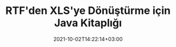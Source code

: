 ---
############################# Static ############################
layout: "autogen-gist"
date: 2021-10-02T14:22:14+03:00
draft: false
path: "tr/total/java/conversion/rtf-to-xls/"
other_out_formats: "PDF DOC DOCX DOCM DOT DOTX DOTM TXT RTF HTML MHTML HTM MHT XLS XLSX XLSM XLSB XLT XLTX XLTM XLAM CSV TSV FODS DIF SXC PPT PPTX PPS PPSX PPSM POT POTX PPTM POTM ODT OTT ODS ODP OTP TIFF JPEG JPG PNG GIF BMP ICO WMF EMF DCM WEBP JP2 EMZ WMZ SVG SVGZ TGA XPS TEX MD PSD PSB EPUB WEB EXCEL IMAGE FODP DICOM"
ad_headline: "Java RTF'den XLS'ye Dönüştürme"
ad_description: "Java için RTF'den XLS'ye belge dönüştürme API'sı | 100'den fazla dosya formatı desteklenir"

############################# Head ############################
head_title: "Java'da RTF'yi XLS'ye Dönüştür | Java Kelime Dönüştürme Kitaplığı"
head_description: "Java Kelime işleme belgeleri dönüştürme API'si. NetBeans, IntelliJ IDEA ve Eclipse geliştirme ortamlarını kullanarak Java uygulamalarında RTF'yi XLS'ye ve 100'den fazla başka görüntü ve dosya biçimine dönüştürün."

############################# Header ############################
title: "RTF'den XLS'ye Dönüştürme için Java Kitaplığı"
description: "Ortaya çıkan belgenin görünümünü özelleştirmek için esnek belge işleme seçeneklerini kullanarak Java ve J2SE uygulamalarında programlı olarak RTF'yi XLS'ye dönüştürün. Word belgeleri dönüştürme kitaplığı, Word belge biçimlerini PDF, Excel elektronik tablosu, PowerPoint sunumu, Photoshop, HTML, e-Kitap, XML, resimler ve diğer birçok popüler dosya biçimine doğru bir şekilde dönüştürür. Çoklu belge dönüştürme özelliklerini kullanma – tüm belgeyi dönüştürün veya kendi seçtiğiniz sayfa numaralarına veya sayfa aralıklarına göre kaynak belge dosyasının belirli sayfalarını seçin ve herhangi bir harici yazılım kullanmadan desteklenen bir belge biçimine kolayca dönüştürün."

############################# SubMenu ############################
submenu:
    enable: false

############################# Content ############################
content:
    enable: true
    block:
    - title_left: "Java'da RTF'yi XLS'ye Dönüştürme"
      content_left: |
          Java'da RTF'den XLS'ye dosya dönüştürme işlemini üç basit adımı kullanarak gerçekleştirin. Dönüştürülen MHTML belgesini olduğu gibi görüntüleyin veya herhangi bir harici yazılım kullanmadan HTML olarak oluşturun ve görüntüleyin.

          -   **Converter** sınıfının yeni bir örneğini oluşturun ve RTF dosyasını yükleyin
          -   XLS belge türü için **ConvertOptions**'ı ayarlayın
          -   XLS'ye dönüştürmek için **Converter** sınıfı örneğinin **Convert** yöntemini çağırın
          -   HTML görüntüleyici için seçenekleri ayarlayın
          -   Dönüştürülen XLS'yi HTML olarak görüntülemek için **Görüntüleyici** nesnesi oluşturun
          
      title_right: "İndirmeler ve Kurulum Talimatları"
      content_right: |
          Kelime dosyası biçimlerini çok çeşitli görüntü ve belge türlerine dönüştürmek için `GroupDocs.Conversion` ve `GroupDocs.Viewer` ad alanlarına ihtiyacınız var. PDF, Microsoft Office (Word, Excel, PowerPoint, Project, Outlook), OpenDocument, HTML ve CAD diyagramlarını içerir. Conholdate.Total tarafından sunulan diğer [Office belgeleri için Java API'lerini](https://products.conholdate.com/total/java/) keşfedin.
          
          İlgili derleme dosyalarını [İndirilenler](https://downloads.conholdate.com/total/java) adresinden alın veya tüm paketi [Maven](https://repository.conholdate.com/webapp/#/artifacts/browse/tree/General/repo) adresinden alın/) doğrudan çalışma alanınıza `Java için Conholdate.Total` eklemek için.
          
      gisthash: "675fd7fb45acf595fd9f872593eb2899"
      gistfile: "word-to-pdf-conversion.java"

    - title_left: "Word'e Filigran Ekleme ve PDF'ye Dönüştürme"
      content_left: |
          Word belgelerini tam olarak orijinal kaynak dosya gibi Java'da PDF'ye dönüştürün ve dönüştürülen belge sayfalarına metin veya görüntü filigranları uygulayın.

          -   Word DOCX belgesini dönüştürmek için yeni **Converter** sınıfı örneği oluşturun
          -   Uygun **ConvertOptions** sınıfını örnekleyin (PdfConvertOptions, WordProcessingConvertOptions, SpreadsheetConvertOptions)
          -   **WatermarkOptions** sınıfının yeni örneğini oluşturun
          -   Filigran özelliklerini belirtin (renk, genişlik, yükseklik, metin, resim vb.)
          -   **ConvertOptions** örneğinin **Filigran** özelliğini ayarlayın
          -   Word'den PDF'ye dönüştürme için **Converter** sınıfı örneğinin **Convert** yöntemini çağırın
          
      title_right: "Uzakta Bulunan Belgeleri Yükleyin ve Dönüştürün"
      content_right: |
          Java için Conholdate.Total'ı kullanma – geliştiriciler, Amazon S3, Microsoft Azure Blob, FTP, yerel disk, akış veya basit bir URL gibi çeşitli uzak konumlardan ve bulut belge depolama kaynaklarından belgeleri yükleyebilir ve dönüştürebilir. Sadece uzaktan bulunan belge akışını elde etmek için yöntemi belirtin ve ardından bunu bir kurucu olarak Converter sınıfına iletin.
          
          Conholdate.Total for Java API'leri, Windows J2SE, Linux (Ubuntu, OpenSUSE, CentOS ve diğerleri), macOS ve Eclipse, IntelliJ NetBeans, IntelliJ IDEA veya Visual Studio Code geliştirme ortamlarına dayalı her tür Java uygulaması gibi farklı işletim sistemlerinde desteklenir.
          
      gisthash: "6999e55b491eea2906d7fefe2e636e33"
      gistfile: "add-watermark-to-word-and-convert-to-pdf.java"
          
    - title_left: "Parola Korumalı Word'den PDF'ye Dönüştürme"
      content_left: |
          Java tabanlı uygulamalarınızda parola korumalı Word işleme belgelerini doğru bir şekilde yükleyin ve PDF'ye dönüştürün - tek ihtiyacınız olan sadece birkaç satır kod. Geliştiriciler ayrıca Word (DOC veya DOCX) belgesini Microsoft Word yüklemeye gerek kalmadan Web (HTML, MHTML), Görüntüler (JPG, PNG TIFF, BMP), Markdown ve diğerleri gibi diğer biçimlere dönüştürebilir.

          -   **Converter** sınıfının yeni bir örneğini oluşturun ve kaynak belge yolunu iletin
          -   Uygun **ConvertOptions** sınıfını örnekleyin, ör. (PdfConvertOptions, WordProcessingConvertOptions, SpreadsheetConvertOptions vb.)
          -   **Converter** sınıfı örneğinin **convert** yöntemini çağırın ve dönüştürülen belge için dosya adını iletin
        
      title_right: "Kaynak Belge Bilgi Çıkarımı"
      content_right: |
          Belge bilgi çıkarma özelliği, yalnızca kaynak belge dosyası hakkında temel bilgilerin alınmasını sağlamakla kalmaz, aynı zamanda bazı değerli dosya formatına özgü bilgilerin çıkarılmasını da destekler. Bir Microsoft Project dosyasının proje başlangıç ​​ve bitiş tarihlerini, bir PDF belgesindeki tüm yazdırma kısıtlamalarını, bir Outlook veri dosyasındaki klasörlerin listesini ve bir CAD belgesindeki katmanlar ve düzenler hakkındaki bilgileri içerir.

          Conholdate.Total Java API'lerinin belge dönüştürme için bir başka yararlı özelliği, kaynak belgenin bayt akışı biçiminde teslim edilen bilinmeyen bir dosya biçimi uzantısının otomatik olarak algılanmasıdır.
          
      gisthash: "35e23082b8fa43502d6784c38947eef1"
      gistfile: "password-protected-word-document-to-pdf-conversion.java"

    - title_left: "Java'da Belirli Word Sayfalarını PDF'ye Dönüştür"
      content_left: |
          Java belge dönüştürme API'si, kaynak belgeden seçilen sayfaları seçmenize ve desteklenen belge biçimine doğru şekilde dönüştürmenize olanak tanır. Aşağıdaki kod örneği, bir Word belgesinin 1. ve 4. sayfalarının elde edilen PDF dosyasına nasıl dönüştürüleceğini gösterir.

          -   **Converter** sınıfının yeni bir örneğini oluşturun ve giriş (Word) belgesini yükleyin
          -   Uygun **ConvertOptions** sınıfını örnekleyin, ör. (PdfConvertOptions, WordProcessingConvertOptions, SpreadsheetConvertOptions vb.)
          -   **ConvertOptions** örneğinin **setPages** özelliğini ayarlayın ve dönüştürülecek belirli sayfa numarasını belirtin
          -   **Converter** sınıfı örneğinin **convert** yöntemini çağırın ve dönüştürülen belge için dosya adını (PDF) iletin
        
      title_right: "Dönüştürülen Belge Sonuçlarını Önbelleğe Alma"
      content_right: |
          Bazı durumlarda dönüştürülen belge boyutu daha büyüktür ve dönüştürülmesi zaman alır. Belge dönüştürme kitaplığı, bu tür durumları verimli bir şekilde yönetmek ve tekrarlayan dönüştürme sürecini hızlandırmak için önbelleğe alma özelliğini sunar. Uzantı noktasını kullanarak özel önbellek uygulamasıyla çalışmak için ICache arabirimini etkinleştirin ve tercih ettiğiniz gibi önbellek dönüştürmeyi kontrol edin.

          Dönüştürme sonucu varsayılan olarak yerel sürücüye kaydedilir, ancak Amazon S3, Dropbox, Google Drive, Windows Azure, Reddis veya başka herhangi bir uygun arabirim uygulanarak her tür önbellek depolaması desteklenebilir.
          
      gisthash: "98e5756c4d2150212f5abd2eb2067059"
      gistfile: "convert-specific-word-document-pages-to-pdf.java"
############################# About Formats ############################
about_formats:
    enable: false
############################# More Formats ############################
more_formats:
    enable: true
    auto: false
    other_out_formats: PDF DOC DOCX DOCM DOT DOTX DOTM TXT RTF HTML MHTML HTM MHT XLS XLSX XLSM XLSB XLT XLTX XLTM XLAM CSV TSV FODS DIF SXC PPT PPTX PPS PPSX PPSM POT POTX PPTM POTM ODT OTT ODS ODP OTP TIFF JPEG JPG PNG GIF BMP ICO WMF EMF DCM WEBP JP2 EMZ WMZ SVG SVGZ TGA XPS TEX MD PSD PSB EPUB WEB EXCEL IMAGE FODP DICOM
############################# Back to top ###############################
back_to_top:
  enable: true
---